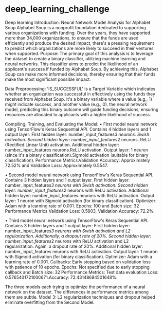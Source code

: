 # deep_learning_challenge
 Deep learning 
Introduction: 
Neural Network Model Analysis for Alphabet Soup
Alphabet Soup is a nonprofit foundation dedicated to supporting various organizations with funding. Over the years, they have supported more than 34,000 organizations, to ensure that the funds are used efficiently and produce the desired impact, there's a pressing requirement to predict which organizations are more likely to succeed in their ventures when supported. 
Purpose: 
The primary goal of this analysis is to leverage the dataset to create a binary classifier, utilizing machine learning and neural networks. This classifier aims to predict the likelihood of an applicant's success if funded by Alphabet Soup. By achieving this, Alphabet Soup can make more informed decisions, thereby ensuring that their funds make the most significant possible impact.

Data Preprocessing:
'IS_SUCCESSFUL' is a Target Variable which indicates whether an organization was successful in effectively using the funds they received from Alphabet Soup. It's a binary variable where a value (e.g., 1) might indicate success, and another value (e.g., 0). the neural network model, predicting this binary outcome will guide funding decisions, ensuring resources are allocated to applicants with a higher likelihood of success.

Compiling, Training, and Evaluating the Model:
•	First model neural network using TensorFlow's Keras Sequential API. 
Contains 4 hidden layers and 1 output layer: 
    First hidden layer: number_input_features*3 neurons. Swish activation.
    Second hidden layer: number_input_features*2 neurons. ReLU (Rectified Linear Unit) activation.
    Additional hidden layer: number_input_features neurons.ReLU activation.
    Output layer: 1 neuron (since it's a binary classification).Sigmoid activation (suitable for binary classification).
Performance Metrics:Validation Accuracy: Approximately 72.52% and Validation Loss: Approximately 0.5547.

•	Second model neural network using TensorFlow's Keras Sequential API.
Contains 3 hidden layers and 1 output layer.
    First hidden layer: number_input_features*3 neurons with Swish activation.
    Second hidden layer: number_input_features*2 neurons with ReLU activation.
    Additional hidden layer: number_input_features neurons with ReLU activation.
    Output layer: 1 neuron with Sigmoid activation (for binary classification).
Optimizer: Adam with a learning rate of 0.001. Epochs: 100 and Batch size: 32
Performance Metrics Validation Loss: 0.5903, Validation Accuracy: 72.2%.

•	Third model neural network using TensorFlow's Keras Sequential API.
Contains 3 hidden layers and 1 output layer:
    First hidden layer: number_input_features*3 neurons with Swish activation and L2 regularization. Additionally, a dropout rate of 20%.
    Second hidden layer: number_input_features*2 neurons with ReLU activation and L2 regularization. Again, a dropout rate of 20%.
    Additional hidden layer: 
        number_input_features neurons with ReLU activation.
        Output layer: 1 neuron with Sigmoid activation (for binary classification).
Optimizer: Adam with a learning rate of 0.001. Callbacks: Early stopping based on validation loss with  patience of 10 epochs. Epochs: Not specified due to early stopping callback and Batch size: 32
Performance Metrics: Test data evaluation:Loss: 0.5765401721000671.Accuracy: 72.43148684501648%.

The three models each trying to optimize the performance of a neural network on the dataset. The differences in performance metrics among them are subtle. Model 3: L2 regularization techniques and dropout helped eliminate overfitting from the Second Model.